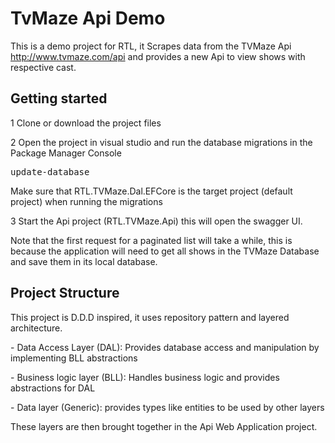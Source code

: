 # TvMaze Api Demo

This is a demo project for RTL, it Scrapes data from the TVMaze  Api http://www.tvmaze.com/api and provides a new Api to view shows with respective cast.

<h2>Getting started</h2>
<p>1 Clone or download the project files</p>
<p>2 Open the project in visual studio and run the database migrations in the Package Manager Console</p>
<pre>update-database</pre>
<p>Make sure that RTL.TVMaze.Dal.EFCore is the target project (default project) when running the migrations</p>
<p>3 Start the Api project (RTL.TVMaze.Api) this will open the swagger UI.</p>
<p>Note that the first request for a paginated list will take a while, this is because the application will need to get all shows in the TVMaze Database and save them in its local database.</p>

<h2>Project Structure</h2>
<p>This project is D.D.D inspired, it uses repository pattern and layered architecture.</p>
<p>- Data Access Layer (DAL): Provides database access and manipulation by implementing BLL abstractions</p>
<p>- Business logic layer (BLL): Handles business logic and provides abstractions for DAL</p>
<p>- Data layer (Generic): provides types like entities to be used by other layers</p>
<p>These layers are then brought together in the Api Web Application project.</p>

